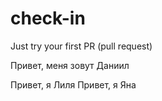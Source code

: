 # check-in
Just try your first PR (pull request)


Привет, меня зовут Даниил


Привет, я Лиля
Привет, я Яна
